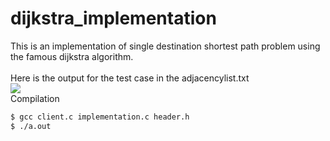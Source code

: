 # dijkstra_implementation
This is an implementation of single destination shortest path problem using the famous 
dijkstra algorithm.
<br><br>
Here is the output for the test case in the adjacencylist.txt<br>
<img src="test_ouptut.png"/>
<br>
Compilation<br>
```bash
$ gcc client.c implementation.c header.h
$ ./a.out
```
